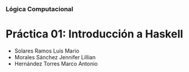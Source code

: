 ### Lógica Computacional
# Práctica 01: Introducción a Haskell 

- Solares Ramos Luis Mario
- Morales Sánchez Jennifer Lillian
- Hernández Torres Marco Antonio
 
